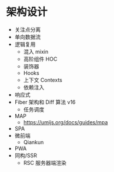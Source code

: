 # 架构设计

- 关注点分离
- 单向数据流
- 逻辑复用
  - 混入 mixin
  - 高阶组件 HOC
  - 装饰器
  - Hooks
  - 上下文 Contexts
  - 依赖注入
- 响应式
- Fiber 架构和 Diff 算法 v16
  - 任务调度
- MAP
  - https://umijs.org/docs/guides/mpa
- SPA
- 微前端
  - Qiankun
- PWA
- 同构/SSR
  - RSC 服务器端渲染